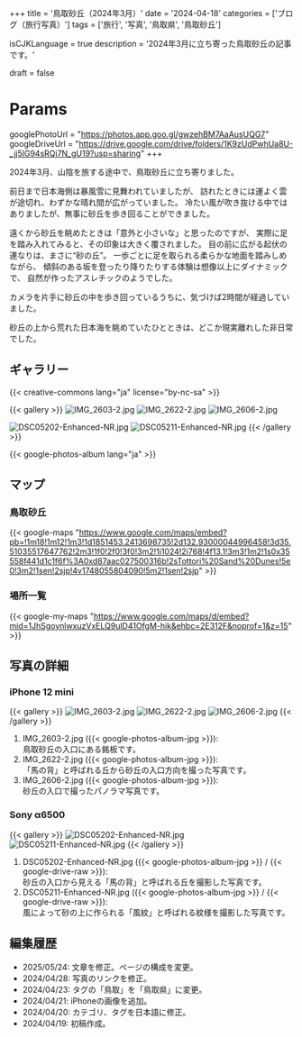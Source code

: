 +++
title = '鳥取砂丘（2024年3月）'
date = '2024-04-18'
categories = ['ブログ（旅行写真）']
tags = ['旅行', '写真', '鳥取県', '鳥取砂丘']

isCJKLanguage = true
description = '2024年3月に立ち寄った鳥取砂丘の記事です。'

draft = false

# Params
googlePhotoUrl = "https://photos.app.goo.gl/gwzehBM7AaAusUQG7"
googleDriveUrl = "https://drive.google.com/drive/folders/1K9zUdPwhUa8U-_jj5lG94sRQj7N_gU19?usp=sharing"
+++


2024年3月、山陰を旅する途中で、鳥取砂丘に立ち寄りました。

前日まで日本海側は暴風雪に見舞われていましたが、
訪れたときには運よく雲が途切れ、わずかな晴れ間が広がっていました。
冷たい風が吹き抜ける中ではありましたが、無事に砂丘を歩き回ることができました。

遠くから砂丘を眺めたときは「意外と小さいな」と思ったのですが、
実際に足を踏み入れてみると、その印象は大きく覆されました。
目の前に広がる起伏の連なりは、まさに“砂の丘”。
一歩ごとに足を取られる柔らかな地面を踏みしめながら、
傾斜のある坂を登ったり降りたりする体験は想像以上にダイナミックで、
自然が作ったアスレチックのようでした。

カメラを片手に砂丘の中を歩き回っているうちに、気づけば2時間が経過していました。

砂丘の上から荒れた日本海を眺めていたひとときは、どこか現実離れした非日常でした。


## ギャラリー

{{< creative-commons lang="ja" license="by-nc-sa" >}}

{{< gallery >}}
  <img src="IMG_2603-2.jpg" alt="IMG_2603-2.jpg" class="grid-w50" />
  <img src="IMG_2622-2.jpg" alt="IMG_2622-2.jpg" class="grid-w50" />
  <img src="IMG_2606-2.jpg" alt="IMG_2606-2.jpg" class="grid-w100" />

  <img src="DSC05202-Enhanced-NR.jpg" alt="DSC05202-Enhanced-NR.jpg" class="grid-w65" />
  <img src="DSC05211-Enhanced-NR.jpg" alt="DSC05211-Enhanced-NR.jpg" class="grid-w35" />
{{< /gallery >}}

{{< google-photos-album lang="ja" >}}


## マップ

### 鳥取砂丘

{{< google-maps "https://www.google.com/maps/embed?pb=!1m18!1m12!1m3!1d1851453.2413698735!2d132.93000044996458!3d35.51035517647762!2m3!1f0!2f0!3f0!3m2!1i1024!2i768!4f13.1!3m3!1m2!1s0x35558f441d1c1f6f%3A0xd87aac027500316b!2sTottori%20Sand%20Dunes!5e0!3m2!1sen!2sjp!4v1748055804090!5m2!1sen!2sjp" >}}


### 場所一覧

{{< google-my-maps "https://www.google.com/maps/d/embed?mid=1JhSgoynlwxuzVxELQ9ulD41OfgM-hik&ehbc=2E312F&noprof=1&z=15" >}}


## 写真の詳細

### iPhone 12 mini

{{< gallery >}}
  <img src="IMG_2603-2.jpg" alt="IMG_2603-2.jpg" class="grid-w50" />
  <img src="IMG_2622-2.jpg" alt="IMG_2622-2.jpg" class="grid-w50" />
  <img src="IMG_2606-2.jpg" alt="IMG_2606-2.jpg" class="grid-w100" />
{{< /gallery >}}

1. IMG\_2603-2.jpg ({{< google-photos-album-jpg >}}):  
    鳥取砂丘の入口にある銘板です。  
1. IMG\_2622-2.jpg ({{< google-photos-album-jpg >}}):  
    「馬の背」と呼ばれる丘から砂丘の入口方向を撮った写真です。
1. IMG\_2606-2.jpg ({{< google-photos-album-jpg >}}):  
    砂丘の入口で撮ったパノラマ写真です。


### Sony α6500

{{< gallery >}}
  <img src="DSC05202-Enhanced-NR.jpg" alt="DSC05202-Enhanced-NR.jpg" class="grid-w65" />
  <img src="DSC05211-Enhanced-NR.jpg" alt="DSC05211-Enhanced-NR.jpg" class="grid-w35" />
{{< /gallery >}}

1. DSC05202-Enhanced-NR.jpg ({{< google-photos-album-jpg >}} / {{< google-drive-raw >}}):  
    砂丘の入口から見える「馬の背」と呼ばれる丘を撮影した写真です。
1. DSC05211-Enhanced-NR.jpg ({{< google-photos-album-jpg >}} / {{< google-drive-raw >}}):  
    風によって砂の上に作られる「風紋」と呼ばれる紋様を撮影した写真です。


## 編集履歴

- 2025/05/24: 文章を修正。ページの構成を変更。
- 2024/04/28: 写真のリンクを修正。
- 2024/04/23: タグの「鳥取」を「鳥取県」に変更。
- 2024/04/21: iPhoneの画像を追加。
- 2024/04/20: カテゴリ、タグを日本語に修正。
- 2024/04/19: 初稿作成。


